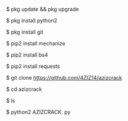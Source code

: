 $ pkg update && pkg upgrade

$ pkg install python2

$ pkg install git

$ pip2 install mechanize

$ pip2 install bs4

$ pip2 install requests

$ git clone https://github.com/4ZIZ14/azizcrack

$ cd azizcrack

$ ls

$ python2 AZIZCRACK. py
